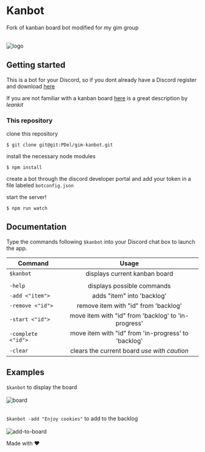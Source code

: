 # Kanbot

Fork of kanban board bot modified for my gim group  <br /><br />

![logo](https://media.discordapp.net/attachments/449647907772170253/449770623187812362/kanbotcircle.png)

## Getting started 

This is a bot for your Discord, so if you dont already have a Discord
register and download [here](https://discordapp.com/) <br />

If you are not familiar with a kanban board [here](https://leankit.com/learn/kanban/kanban-board/) is a great description by *leankit*

### This repository

clone this repository

```
$ git clone git@git:PDel/gim-kanbot.git
```

install the necessary node modules

```
$ npm install
```

create a bot through the discord developer portal and add your token in a file labeled `botconfig.json`

start the server!

```
$ npm run watch
```

## Documentation

Type the commands following `$kanbot` into your Discord chat box to launch the app.

|Command| Usage|
| ------------- |:-------------:|
| `$kanbot`| displays current kanban board|
|||
| `-help` | displays possible commands |
| `-add <"item">` | adds "item" into 'backlog'|
| `-remove <"id">` | remove item with "id" from 'backlog'|
| `-start <"id">` | move item with "id" from 'backlog' to 'in-progress'|
| `-complete <"id">` | move item with "id" from 'in-progress' to 'backlog'|
| `-clear` | clears the current board *use with caution*|

## Examples

`$kanbot` to display the board <br /><br />
![board](https://i.imgur.com/KkAgFms.png)<br /><br />

`$kanbot -add "Enjoy cookies"` to add to the backlog <br /><br />
![add-to-board](https://i.imgur.com/D7VfZDI.png)<br />

Made with :heart:
